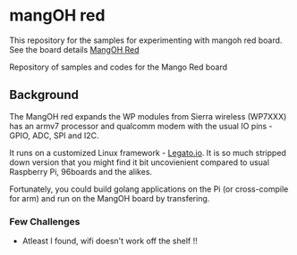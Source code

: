 # mangOH red

This repository for the samples for experimenting with mangoh red board. See the board details [MangOH Red](https://mangoh.io/mangoh-red)

Repository of samples and codes for the Mango Red board

## Background

The MangOH red expands the WP modules from Sierra wireless (WP7XXX) has an armv7 processor and qualcomm modem with the usual IO pins - GPIO, ADC, SPI and I2C. 

It runs on a customized Linux framework - [Legato.io](http://legato.io/). It is so much stripped down version that you might find it bit uncovienient compared to usual Raspberry Pi, 96boards and the alikes. 

Fortunately, you could build golang applications on the Pi (or cross-compile for arm) and run on the MangOH board by transfering.

### Few Challenges

* Atleast I found, wifi doesn't work off the shelf !!

